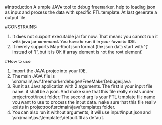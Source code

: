 #Introduction 
A simple JAVA tool to debug freemarker. help to loading json as input and process the data with specific FTL template. At last generate a output file.

#CONSTRAINS:
1. It does not support executable jar for now. That means you cannot run it with java jar command. You have to run it in your favorite IDE.
2. It merely supports Map-Root json format.(the json data start with '{' instead of '[', but it is OK if array element is not the root element)

#How to use
1. Import the JAVA projec into your IDE.
2. The main JAVA file is \src\main\java\freemarkerdebuger\FreeMakerDebuger.java
3. Run it as Java application with 2 arguments. The first is your input file name. it shall be a json. And make sure that this file really exists under projectroot/input folder; The second arg is your FTL template file name you want to use to process the input data, make sure that this file really exists in projectroot\src\main\java\templates folder.
4. You can also run it without arguments, it will use input/input.json and \src\main\java\templates\default.ftl as default.
